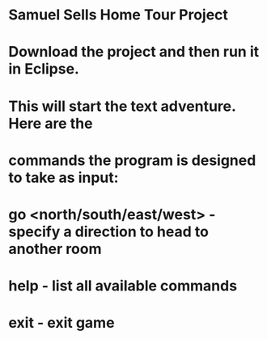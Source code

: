 # Samuel Sells Home Tour Project
# 
# Download the project and then run it in Eclipse.
# This will start the text adventure. Here are the
# commands the program is designed to take as input:
# 
# go <north/south/east/west> - specify a direction to head to another room
# help - list all available commands
# exit - exit game